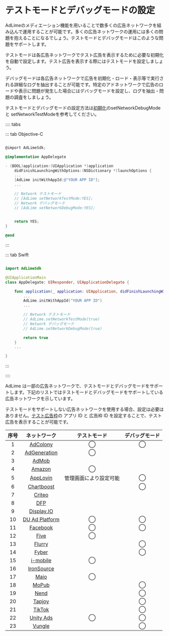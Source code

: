 # テストモードとデバッグモードの設定

AdLimeのメディエーション機能を用いることで数多くの広告ネットワークを組み込んで運用することが可能です。多くの広告ネットワークの運用には多くの問題を抱えることになるでしょう。テストモードとデバッグモードはこのような問題をサポートします。

テストモードは各広告ネットワークでテスト広告を表示するために必要な初期化を自動で設定します。テスト広告を表示する際にはテストモードを設定しましょう。

デバッグモードは各広告ネットワークで広告を初期化・ロード・表示等で実行される詳細なログを抽出することが可能です。特定のアドネットワークで広告のロードや表示に問題が発生した場合にはデバッグモードを設定し、ログを抽出・問題の調査をしましょう。

テストモードとデバッグモードの設定方法は[初期化](./init.md)のsetNetworkDebugMode と setNetworkTestModeを参考してください。

:::: tabs

::: tab Objective-C

```objectivec

@import AdLimeSdk;

@implementation AppDelegate

- (BOOL)application:(UIApplication *)application
    didFinishLaunchingWithOptions:(NSDictionary *)launchOptions {
    ...
    [AdLime initWithAppId:@"YOUR APP ID"];
    ...

    // Network テストモード
    // [AdLime setNetworkTestMode:YES];
    // Network デバッグモード
    // [AdLime setNetworkDebugMode:YES];

    
    return YES;
}

@end
```

:::

::: tab Swift

```swift

import AdLimeSdk

@UIApplicationMain
class AppDelegate: UIResponder, UIApplicationDelegate {

    func application(_ application: UIApplication, didFinishLaunchingWithOptions launchOptions: [UIApplication.LaunchOptionsKey: Any]?) -> Bool {
        ...
        AdLime.initWithAppId("YOUR APP ID")
        ...

        // Network テストモード
        // AdLime.setNetworkTestMode(true)
        // Network デバッグモード
        // AdLime.setNetworkDebugMode(true)

        return true
    }
    ...

}

```

:::

::::

AdLime は一部の広告ネットワークで、テストモードとデバッグモードをサポートします。下記のリストではテストモードとデバッグモードをサポートしている広告ネットワークを示しています。

テストモードをサポートしない広告ネットワークを使用する場合、設定は必要はありません。[テスト広告枠](./test.md)の アプリ ID と 広告枠 ID を設定することで、テスト広告を表示することが可能です。

| 序号 | ネットワーク                                 |テストモード|デバッグモード|
|:---:|:------------------------------------------:|:-------:|:-------:|
| 1   | [AdColony](./mediation_adcolony.md)        | ◯       | ◯       |
| 2   | [AdGeneration](./mediation_adgeneration.md)| ◯        |        |
| 3   | [AdMob](./mediation_admob.md)              |         |         |
| 4   | [Amazon](./mediation_amazon.md)            | ◯        |        |
| 5   | [AppLovin](./mediation_applovin.md)        | 管理画面により設定可能      | ◯ |
| 6   | [Chartboost](./mediation_chartboost.md)    |          | ◯        |
| 7   | [Criteo](./mediation_criteo.md)            |         |         |
| 8   | [DFP](./mediation_dfp.md)                  |         |         |
| 9   | [Display.IO](./mediation_display_io.md)    |         |         |
| 10  | [DU Ad Platform](./mediation_du_ad_platform.md) | ◯  | ◯       |
| 11  | [Facebook](./mediation_facebook.md)        | ◯       | ◯       |
| 12  | [Five](./mediation_five.md)                | ◯        |        |
| 13  | [Flurry](./mediation_flurry.md)            |        | ◯        |
| 14  | [Fyber](./mediation_fyber.md)              |         | ◯       |
| 15  | [i-mobile](./mediation_imobile.md)         | ◯        |        |
| 16  | [IronSource](./mediation_ironsource.md)    |         |        |
| 17  | [Maio](./mediation_maio.md)                |  ◯       |        |
| 18  | [MoPub](./mediation_mopub.md)              |        |  ◯      |
| 19  | [Nend](./mediation_nend.md)                |        |  ◯      |
| 20  | [Tapjoy](./mediation_tapjoy.md)            |        |  ◯      |
| 21  | [TikTok](./mediation_tiktok.md)            |         |  ◯      |
| 22  | [Unity Ads](./mediation_unity_ads.md)      | ◯       | ◯       |
| 23  | [Vungle](./mediation_vungle.md)            |         | ◯       |
